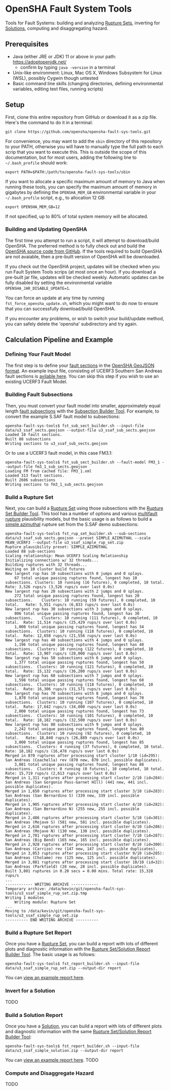 # OpenSHA Fault System Tools

Tools for Fault Systems: building and analyzing [Rupture Sets](doc/glossary.md#rupture-set), inverting for [Solutions](doc/glossary.md#solution), computing and disaggregating hazard.

## Prerequisites

* Java (either JRE or JDK) 11 or above in your path: https://adoptopenjdk.net/
  * confirm by typing `java -version` in a terminal
* Unix-like environment: Linux, Mac OS X, Windows Subsystem for Linux (WSL), possibly Cygwin though untested
* Basic command line skills (changing directories, defining environmental variables, editing text files, running scripts)

## Setup

First, clone this entire repository from GitHub or download it as a zip file. Here's the command to do it in a terminal:

```
git clone https://github.com/opensha/opensha-fault-sys-tools.git
```

For convenience, you may want to add the `sbin` directory of this repository to your PATH, otherwise you will have to manually type the full path to each scrip that you want to execute this. This is outside the scope of this documentation, but for most users, adding the following line to `~/.bash_profile` should work:

```
export PATH=$PATH:/path/to/opensha-fault-sys-tools/sbin
```

If you want to allocate a specific maximum amount of memory to Java when running these tools, you can specify the maximum amount of memory in gigabytes by defining the `OPENSHA_MEM_GB` environmental variable in your `~/.bash_profile` script, e.g., to allocation 12 GB:

```
export OPENSHA_MEM_GB=12
```

If not specified, up to 80% of total system memory will be allocated.

### Building and Updating OpenSHA

The first time you attempt to run a script, it will attempt to download/build OpenSHA. The preferred method is to fully check out and build the [OpenSHA source code from GitHub](https://github.com/opensha/opensha). If the tools required to build OpenSHA are not avaiable, then a pre-built version of OpenSHA will be downloaded.

If you check out the OpenSHA project, updates will be checked when you run Fault System Tools scrips (at most once an hour). If you download a pre-built jar file, updates will be checked weekly. Automatic updates can be fully disabled by setting the environmental variable `OPENSHA_JAR_DISABLE_UPDATE=1`.

You can force an update at any time by running `fst_force_opensha_update.sh`, which you might want to do now to ensure that you can successfully download/build OpenSHA.

If you encounter any problems, or wish to switch your build/update method, you can safely delete the 'opensha' subdirectory and try again.

## Calculation Pipeline and Example

### Defining Your Fault Model

The first step is to define your [fault sections](doc/glossary.md#fault-section) in the [OpenSHA GeoJSON format](https://opensha.org/Geospatial-File-Formats). An example input file, consisting of UCERF3 Southern San Andreas fault sections is [avilable here](data/u3_ssaf_sects.geojson). You can skip this step if you wish to use an existing UCERF3 Fault Model.

### Building Fault Subsections

Then, you must convert your fault model into smaller, approximately equal length [fault subsections](doc/glossary.md#fault-subsections) with the [Subsection Builder Tool](doc/sub_sect_builder.md). For example, to convert the example S.SAF fault model to subsections:

```
opensha-fault-sys-tools$ fst_sub_sect_builder.sh --input-file data/u3_ssaf_sects.geojson --output-file u3_ssaf_sub_sects.geojson 
Loaded 10 fault sections.
Built 88 subsections
Writing sections to u3_ssaf_sub_sects.geojson
```

Or to use a UCERF3 fault model, in this case FM3.1:

```
opensha-fault-sys-tools$ fst_sub_sect_builder.sh --fault-model FM3_1 --output-file fm3_1_sub_sects.geojson 
Loading FM from cached file: FM3_1.xml
Loaded 313 fault sections.
Built 2606 subsections
Writing sections to fm3_1_sub_sects.geojson
```

### Build a Rupture Set

Next, you can build a [Rupture Set](doc/glossary.md#rupture-set) using those subsections with the [Rupture Set Builder Tool](doc/rup_set_builder.md). This tool has a number of options and various [multifault rupture](doc/glossary.md#multifault-rupture) plausibility models, but the basic usage is as follows to build a [simple azimuthal](doc/rup_set_builder.md#simple-azimuthal) rupture set from the S.SAF demo subsections:

```
opensha-fault-sys-tools$ fst_rup_set_builder.sh --sub-sections data/u3_ssaf_sub_sects.geojson --preset SIMPLE_AZIMUTHAL --scale MEAN_UCERF3 --output-file u3_ssaf_simple_rup_set.zip 
Rupture plausibility preset: SIMPLE_AZIMUTHAL
Loaded 88 sub-sections
Scaling relationship: Mean UCERF3 Scaling Relationship
Initializing connections w/ 32 threads...
Building ruptures with 32 threads...
Waiting on 10 cluster build futures
New largest rup has 10 subsections with 0 jumps and 0 splays.
	67 total unique passing ruptures found, longest has 10 subsections.	Clusters: 10 running (16 futures), 0 completed, 10 total. 	Rate: 3,526 rups/s (3,526 rups/s over last 0.0s)
New largest rup has 20 subsections with 2 jumps and 0 splays.
	272 total unique passing ruptures found, longest has 20 subsections.	Clusters: 10 running (59 futures), 0 completed, 10 total. 	Rate: 5,551 rups/s (6,833 rups/s over last 0.0s)
New largest rup has 30 subsections with 3 jumps and 0 splays.
	806 total unique passing ruptures found, longest has 30 subsections.	Clusters: 10 running (111 futures), 0 completed, 10 total. 	Rate: 11,514 rups/s (25,429 rups/s over last 0.0s)
	1,000 total unique passing ruptures found, longest has 34 subsections.	Clusters: 10 running (118 futures), 0 completed, 10 total. 	Rate: 12,658 rups/s (21,556 rups/s over last 0.0s)
New largest rup has 40 subsections with 4 jumps and 0 splays.
	1,196 total unique passing ruptures found, longest has 40 subsections.	Clusters: 10 running (122 futures), 0 completed, 10 total. 	Rate: 13,907 rups/s (28,000 rups/s over last 0.0s)
New largest rup has 50 subsections with 6 jumps and 0 splays.
	1,377 total unique passing ruptures found, longest has 50 subsections.	Clusters: 10 running (121 futures), 0 completed, 10 total. 	Rate: 15,132 rups/s (36,200 rups/s over last 0.0s)
New largest rup has 60 subsections with 7 jumps and 0 splays.
	1,598 total unique passing ruptures found, longest has 60 subsections.	Clusters: 10 running (118 futures), 0 completed, 10 total. 	Rate: 16,306 rups/s (31,571 rups/s over last 0.0s)
New largest rup has 70 subsections with 8 jumps and 0 splays.
	1,870 total unique passing ruptures found, longest has 70 subsections.	Clusters: 10 running (107 futures), 0 completed, 10 total. 	Rate: 17,642 rups/s (34,000 rups/s over last 0.0s)
	2,000 total unique passing ruptures found, longest has 73 subsections.	Clusters: 10 running (101 futures), 0 completed, 10 total. 	Rate: 18,182 rups/s (32,500 rups/s over last 0.0s)
New largest rup has 80 subsections with 9 jumps and 0 splays.
	2,242 total unique passing ruptures found, longest has 80 subsections.	Clusters: 10 running (92 futures), 0 completed, 10 total. 	Rate: 18,840 rups/s (26,889 rups/s over last 0.0s)
	3,000 total unique passing ruptures found, longest has 85 subsections.	Clusters: 4 running (37 futures), 6 completed, 10 total. 	Rate: 18,182 rups/s (16,478 rups/s over last 0.0s)
Merged in 870 ruptures after processing start cluster 1/10 (id=295): San Andreas (Coachella) rev (870 new, 870 incl. possible duplicates).
	3,081 total unique passing ruptures found, longest has 88 subsections.	Clusters: 0 running (0 futures), 10 completed, 10 total. 	Rate: 15,719 rups/s (2,613 rups/s over last 0.0s)
Merged in 1,311 ruptures after processing start cluster 2/10 (id=284): San Andreas (San Gorgonio Pass-Garnet HIll) (441 new, 441 incl. possible duplicates).
Merged in 1,650 ruptures after processing start cluster 3/10 (id=283): San Andreas (San Bernardino S) (339 new, 339 incl. possible duplicates).
Merged in 1,905 ruptures after processing start cluster 4/10 (id=282): San Andreas (San Bernardino N) (255 new, 255 incl. possible duplicates).
Merged in 2,486 ruptures after processing start cluster 5/10 (id=301): San Andreas (Mojave S) (581 new, 581 incl. possible duplicates).
Merged in 2,616 ruptures after processing start cluster 6/10 (id=286): San Andreas (Mojave N) (130 new, 130 incl. possible duplicates).
Merged in 2,781 ruptures after processing start cluster 7/10 (id=287): San Andreas (Big Bend) (165 new, 165 incl. possible duplicates).
Merged in 2,928 ruptures after processing start cluster 8/10 (id=300): San Andreas (Carrizo) rev (147 new, 147 incl. possible duplicates).
Merged in 3,053 ruptures after processing start cluster 9/10 (id=285): San Andreas (Cholame) rev (125 new, 125 incl. possible duplicates).
Merged in 3,081 ruptures after processing start cluster 10/10 (id=32): San Andreas (Parkfield) (28 new, 28 incl. possible duplicates).
Built 3,081 ruptures in 0.20 secs = 0.00 mins. Total rate: 15,328 rups/s
...
------------ WRITING ARCHIVE ------------
Temporary archive: /data/kevin/git/opensha-fault-sys-tools/u3_ssaf_simple_rup_set.zip.tmp
Writing 1 modules
	Writing module: Rupture Set
...
Moving to /data/kevin/git/opensha-fault-sys-tools/u3_ssaf_simple_rup_set.zip
---------- END WRITING ARCHIVE ----------
```

### Build a Rupture Set Report

Once you have a [Rupture Set](doc/glossary.md#rupture-set), you can build a report with lots of different plots and diagnostic information with the [Rupture Set/Solution Report Builder Tool](doc/report_builder.md). The basic usage is as follows:

```
opensha-fault-sys-tools$ fst_report_builder.sh --input-file data/u3_ssaf_simple_rup_set.zip --output-dir report
```

You can [view an example report here](examples/rup_set_report).

### Invert for a Solution

TODO

### Build a Solution Report

Once you have a [Solution](doc/glossary.md#solution), you can build a report with lots of different plots and diagnostic information with the same [Rupture Set/Solution Report Builder Tool](doc/report_builder.md):

```
opensha-fault-sys-tools$ fst_report_builder.sh --input-file data/u3_ssaf_simple_solution.zip --output-dir report
```

You can [view an example report here](examples/solution_report). TODO

### Compute and Disaggregate Hazard

TODO
